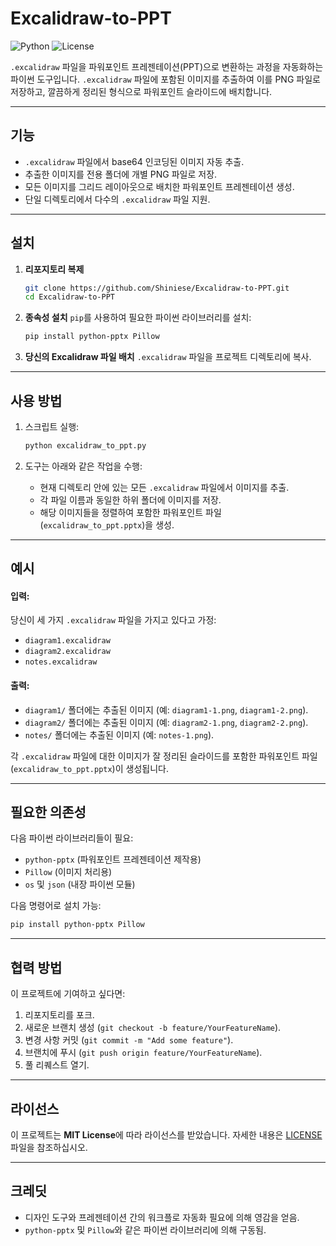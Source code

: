 # **Excalidraw-to-PPT**

![Python](https://img.shields.io/badge/python-3.12-blue) ![License](https://img.shields.io/badge/license-MIT-green)

`.excalidraw` 파일을 파워포인트 프레젠테이션(PPT)으로 변환하는 과정을 자동화하는 파이썬 도구입니다. `.excalidraw` 파일에 포함된 이미지를 추출하여 이를 PNG 파일로 저장하고, 깔끔하게 정리된 형식으로 파워포인트 슬라이드에 배치합니다.

---

## **기능**
- `.excalidraw` 파일에서 base64 인코딩된 이미지 자동 추출.
- 추출한 이미지를 전용 폴더에 개별 PNG 파일로 저장.
- 모든 이미지를 그리드 레이아웃으로 배치한 파워포인트 프레젠테이션 생성.
- 단일 디렉토리에서 다수의 `.excalidraw` 파일 지원.

---

## **설치**

1. **리포지토리 복제**
   ```bash
   git clone https://github.com/Shiniese/Excalidraw-to-PPT.git
   cd Excalidraw-to-PPT
   ```

2. **종속성 설치**
   `pip`를 사용하여 필요한 파이썬 라이브러리를 설치:
   ```bash
   pip install python-pptx Pillow
   ```

3. **당신의 Excalidraw 파일 배치**
   `.excalidraw` 파일을 프로젝트 디렉토리에 복사.

---

## **사용 방법**

1. 스크립트 실행:
   ```bash
   python excalidraw_to_ppt.py
   ```

2. 도구는 아래와 같은 작업을 수행:
   - 현재 디렉토리 안에 있는 모든 `.excalidraw` 파일에서 이미지를 추출.
   - 각 파일 이름과 동일한 하위 폴더에 이미지를 저장.
   - 해당 이미지들을 정렬하여 포함한 파워포인트 파일 (`excalidraw_to_ppt.pptx`)을 생성.

---

## **예시**

#### 입력:
당신이 세 가지 `.excalidraw` 파일을 가지고 있다고 가정:
- `diagram1.excalidraw`
- `diagram2.excalidraw`
- `notes.excalidraw`

#### 출력:
- `diagram1/` 폴더에는 추출된 이미지 (예: `diagram1-1.png`, `diagram1-2.png`).
- `diagram2/` 폴더에는 추출된 이미지 (예: `diagram2-1.png`, `diagram2-2.png`).
- `notes/` 폴더에는 추출된 이미지 (예: `notes-1.png`).

각 `.excalidraw` 파일에 대한 이미지가 잘 정리된 슬라이드를 포함한 파워포인트 파일(`excalidraw_to_ppt.pptx`)이 생성됩니다.

---

## **필요한 의존성**

다음 파이썬 라이브러리들이 필요:
- `python-pptx` (파워포인트 프레젠테이션 제작용)
- `Pillow` (이미지 처리용)
- `os` 및 `json` (내장 파이썬 모듈)

다음 명령어로 설치 가능:
```bash
pip install python-pptx Pillow
```

---

## **협력 방법**

이 프로젝트에 기여하고 싶다면:
1. 리포지토리를 포크.
2. 새로운 브랜치 생성 (`git checkout -b feature/YourFeatureName`).
3. 변경 사항 커밋 (`git commit -m "Add some feature"`).
4. 브랜치에 푸시 (`git push origin feature/YourFeatureName`).
5. 풀 리퀘스트 열기.

---

## **라이선스**

이 프로젝트는 **MIT License**에 따라 라이선스를 받았습니다. 자세한 내용은 [LICENSE](https://github.com/Shiniese/Excalidraw-to-PPT/blob/main/LICENSE) 파일을 참조하십시오.

---

## **크레딧**

- 디자인 도구와 프레젠테이션 간의 워크플로 자동화 필요에 의해 영감을 얻음.
- `python-pptx` 및 `Pillow`와 같은 파이썬 라이브러리에 의해 구동됨.
